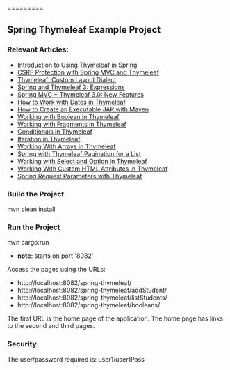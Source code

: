 =========

## Spring Thymeleaf Example Project

### Relevant Articles: 
- [Introduction to Using Thymeleaf in Spring](https://www.baeldung.com/thymeleaf-in-spring-mvc)
- [CSRF Protection with Spring MVC and Thymeleaf](https://www.baeldung.com/csrf-thymeleaf-with-spring-security)
- [Thymeleaf: Custom Layout Dialect](https://www.baeldung.com/thymeleaf-spring-layouts)
- [Spring and Thymeleaf 3: Expressions](https://www.baeldung.com/spring-thymeleaf-3-expressions)
- [Spring MVC + Thymeleaf 3.0: New Features](https://www.baeldung.com/spring-thymeleaf-3)
- [How to Work with Dates in Thymeleaf](https://www.baeldung.com/dates-in-thymeleaf)
- [How to Create an Executable JAR with Maven](https://www.baeldung.com/executable-jar-with-maven)
- [Working with Boolean in Thymeleaf](https://www.baeldung.com/thymeleaf-boolean)
- [Working with Fragments in Thymeleaf](https://www.baeldung.com/spring-thymeleaf-fragments)
- [Conditionals in Thymeleaf](https://www.baeldung.com/spring-thymeleaf-conditionals)
- [Iteration in Thymeleaf](https://www.baeldung.com/thymeleaf-iteration)
- [Working With Arrays in Thymeleaf](https://www.baeldung.com/thymeleaf-arrays)
- [Spring with Thymeleaf Pagination for a List](https://www.baeldung.com/spring-thymeleaf-pagination)
- [Working with Select and Option in Thymeleaf](https://www.baeldung.com/thymeleaf-select-option)
- [Working With Custom HTML Attributes in Thymeleaf](https://www.baeldung.com/thymeleaf-custom-html-attributes)
- [Spring Request Parameters with Thymeleaf](https://www.baeldung.com/spring-thymeleaf-request-parameters)

### Build the Project

mvn clean install


### Run the Project
mvn cargo:run
- **note**: starts on port '8082'

Access the pages using the URLs:

 - http://localhost:8082/spring-thymeleaf/
 - http://localhost:8082/spring-thymeleaf/addStudent/
 - http://localhost:8082/spring-thymeleaf/listStudents/
 - http://localhost:8082/spring-thymeleaf/booleans/

The first URL is the home page of the application. The home page has links to the second and third pages.

### Security
The user/password required is: user1/user1Pass
